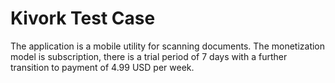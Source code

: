 # Kivork Test Case

The application is a mobile utility for scanning documents. The monetization model is subscription, there is a trial period of 7 days with a further transition to payment of 4.99 USD per week.
